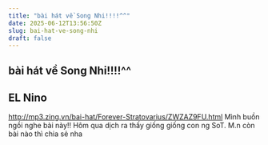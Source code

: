 ```yaml
---
title: "bài hát về Song Nhi!!!!^^"
date: 2025-06-12T13:56:50Z
slug: bai-hat-ve-song-nhi
draft: false
---
```


## bài hát về Song Nhi!!!!^^

## EL Nino

http://mp3.zing.vn/bai-hat/Forever-Stratovarius/ZWZAZ9FU.html
Mình buồn ngồi nghe bài này!! Hôm qua dịch ra thấy giống giống con ng SoT. M.n còn bài nào thì chia sẻ nha